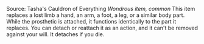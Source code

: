 Source: Tasha's Cauldron of Everything
*Wondrous item, common*
This item replaces a lost limb a hand, an arm, a foot, a leg, or a similar body part. While the prosthetic is attached, it functions identically to the part it replaces. You can detach or reattach it as an action, and it can't be removed against your will. It detaches if you die.